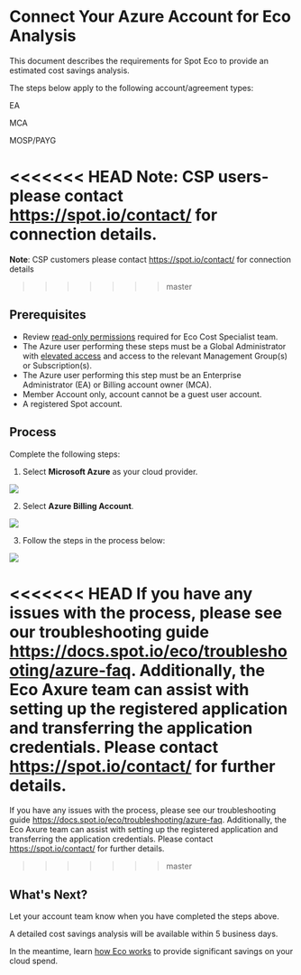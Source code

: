 # Connect Your Azure Account for Eco Analysis

This document describes the requirements for Spot Eco to provide an estimated cost savings analysis.

The steps below apply to the following account/agreement types:

EA

MCA

MOSP/PAYG

<<<<<<< HEAD
**Note**: CSP users- please contact https://spot.io/contact/ for connection details.
=======
**Note**: CSP customers please contact https://spot.io/contact/ for connection details
>>>>>>> master

## Prerequisites

* Review [read-only permissions](eco/azure-tutorials/access-roles-read-only) required for Eco Cost Specialist team.
* The Azure user performing these steps must be a Global Administrator with [elevated access](https://learn.microsoft.com/en-us/azure/role-based-access-control/elevate-access-global-admin#elevate-access-for-a-global-administrator) and access to the relevant Management Group(s) or Subscription(s).
* The Azure user performing this step must be an Enterprise Administrator (EA) or Billing account owner (MCA).
* Member Account only, account cannot be a guest user account.
* A registered Spot account.

## Process

Complete the following steps:

1. Select **Microsoft Azure** as your cloud provider.

<img src="/eco/_media/connect-az-account-1.png" />

2. Select **Azure Billing Account**.

<img src="/eco/_media/connect-az-account-2.png" />

3. Follow the steps in the process below:

<img src="/eco/_media/connect-az-account-3.png" />

<<<<<<< HEAD
If you have any issues with the process, please see our troubleshooting guide https://docs.spot.io/eco/troubleshooting/azure-faq. Additionally, the Eco Axure team can assist with setting up the registered application and transferring the application credentials. Please contact https://spot.io/contact/ for further details.
=======
If you have any issues with the process, please see our troubleshooting guide https://docs.spot.io/eco/troubleshooting/azure-faq. Additionally, the Eco Axure team can assist with setting up the registered application and transferring the application credentials. Please contact https://spot.io/contact/ for further details. 
>>>>>>> master

## What's Next?

Let your account team know when you have completed the steps above.

A detailed cost savings analysis will be available within 5 business days.

In the meantime, learn [how Eco works](eco/azure-tutorials/) to provide significant savings on your cloud spend.

